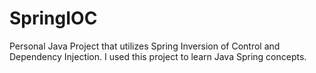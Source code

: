 # SpringIOC
Personal Java Project that utilizes Spring Inversion of Control and Dependency Injection. I used this project to learn Java Spring concepts.
